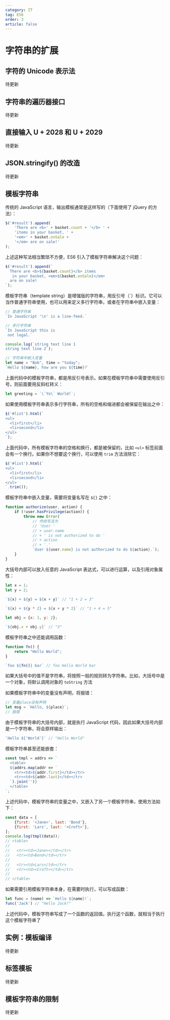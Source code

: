 ```yaml
---
category: IT
tag: ES6
order: 3
article: false
---
```


# 字符串的扩展

## 字符的 Unicode 表示法

待更新

## 字符串的遍历器接口

待更新

## 直接输入 U + 2028 和 U + 2029

待更新

## JSON.stringify() 的改造

待更新

## 模板字符串

传统的 JavaScript 语言，输出模板通常是这样写的（下面使用了 jQuery 的方法）：

```js
$('#result').append(
    'There are <b>' + basket.count + '</b> ' +
    'items in your basket, ' +
    '<em>' + basket.onSale +
    '</em> are on sale!'
);
```

上述这种写法相当繁琐不方便，ES6 引入了模板字符串解决这个问题：

```js
$('#result').append(`
  There are <b>${basket.count}</b> items
   in your basket, <em>${basket.onSale}</em>
  are on sale!
`);
```

模板字符串（template string）是增强版的字符串，用反引号（`）标识。它可以当作普通字符串使用，也可以用来定义多行字符串，或者在字符串中嵌入变量：

```js
// 普通字符串
`In JavaScript '\n' is a line-feed.`

// 多行字符串
`In JavaScript this is
 not legal.`

console.log(`string text line 1
string text line 2`);

// 字符串中嵌入变量
let name = "Bob", time = "today";
`Hello ${name}, how are you ${time}?`
```

上面代码中的模板字符串，都是用反引号表示。如果在模板字符串中需要使用反引号，则前面要用反斜杠转义：

```js
let greeting = `\`Yo\` World!`;
```

如果使用模板字符串表示多行字符串，所有的空格和缩进都会被保留在输出之中：

```js
$('#list').html(`
<ul>
  <li>first</li>
  <li>second</li>
</ul>
`);
```

上面代码中，所有模板字符串的空格和换行，都是被保留的，比如 `<ul>` 标签前面会有一个换行。如果你不想要这个换行，可以使用 `trim` 方法消除它：

```js
$('#list').html(`
<ul>
  <li>first</li>
  <li>second</li>
</ul>
`.trim());
```

模板字符串中嵌入变量，需要将变量名写在 `${}` 之中：

```js
function authorize(user, action) {
    if (!user.hasPrivilege(action)) {
        throw new Error(
            // 传统写法为
            // 'User '
            // + user.name
            // + ' is not authorized to do '
            // + action
            // + '.'
            `User ${user.name} is not authorized to do ${action}.`);
    }
}
```

大括号内部可以放入任意的 JavaScript 表达式，可以进行运算，以及引用对象属性：

```js
let x = 1;
let y = 2;

`${x} + ${y} = ${x + y}` // "1 + 2 = 3"
    
`${x} + ${y * 2} = ${x + y * 2}` // "1 + 4 = 5"

let obj = {x: 1, y: 2};

`${obj.x + obj.y}` // "3"
```

模板字符串之中还能调用函数：

```js
function fn() {
    return "Hello World";
}

`foo ${fn()} bar` // foo Hello World bar
```

如果大括号中的值不是字符串，将按照一般的规则转为字符串。比如，大括号中是一个对象，将默认调用对象的 `toString` 方法

如果模板字符串中的变量没有声明，将报错：

```js
// 变量place没有声明
let msg = `Hello, ${place}`;
// 报错
```

由于模板字符串的大括号内部，就是执行 JavaScript 代码，因此如果大括号内部是一个字符串，将会原样输出：

```js
`Hello ${'World'}` // "Hello World"
```

模板字符串甚至还能嵌套：

```js
const tmpl = addrs => `
  <table>
  ${addrs.map(addr => `
    <tr><td>${addr.first}</td></tr>
    <tr><td>${addr.last}</td></tr>
  `).join('')}
  </table>
`;
```

上述代码中，模板字符串的变量之中，又嵌入了另一个模板字符串，使用方法如下：

```js
const data = [
    {first: '<Jane>', last: 'Bond'},
    {first: 'Lars', last: '<Croft>'},
];
console.log(tmpl(data));
// <table>
//
//   <tr><td><Jane></td></tr>
//   <tr><td>Bond</td></tr>
//
//   <tr><td>Lars</td></tr>
//   <tr><td><Croft></td></tr>
//
// </table>
```

如果需要引用模板字符串本身，在需要时执行，可以写成函数：

```js
let func = (name) => `Hello ${name}!`;
func('Jack') // "Hello Jack!"
```

上述代码中，模板字符串写成了一个函数的返回值。执行这个函数，就相当于执行这个模板字符串了

## 实例：模板编译

待更新

## 标签模板

待更新

## 模板字符串的限制

待更新